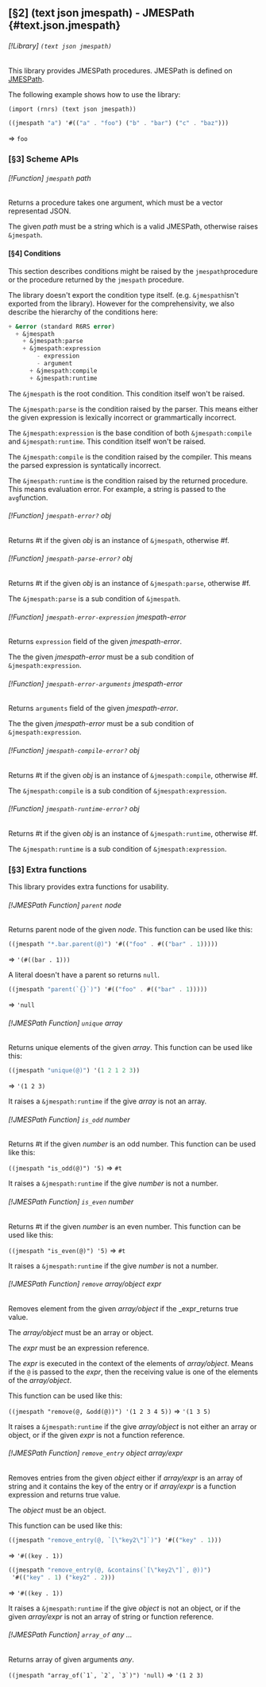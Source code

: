 [§2] (text json jmespath) - JMESPath {#text.json.jmespath}
-------------

###### [!Library] `(text json jmespath)` 

This library provides JMESPath procedures. JMESPath is defined on
[JMESPath](http://jmespath.org/specification.html).


The following example shows how to use the library:

``````````scheme
(import (rnrs) (text json jmespath))

((jmespath "a") '#(("a" . "foo") ("b" . "bar") ("c" . "baz")))
``````````
=> ``foo``

### [§3] Scheme APIs

###### [!Function] `jmespath`  _path_

Returns a procedure takes one argument, which must be a vector
representad JSON.

The given _path_ must be a string which is a valid JMESPath, otherwise
raises `&jmespath`.


#### [§4] Conditions

This section describes conditions might be raised by the `jmespath`procedure or the procedure returned by the `jmespath` procedure.

The library doesn't export the condition type itself. (e.g. `&jmespath`isn't exported from the library). However for the comprehensivity, we
also describe the hierarchy of the conditions here:

``````````scheme
+ &error (standard R6RS error)
  + &jmespath
    + &jmespath:parse
    + &jmespath:expression
        - expression
        - argument
      + &jmespath:compile
      + &jmespath:runtime
``````````

The `&jmespath` is the root condition. This condition itself won't be
raised.

The `&jmespath:parse` is the condition raised by the parser. This means
either the given expression is lexically incorrect or grammartically incorrect.

The `&jmespath:expression` is the base condition of both
`&jmespath:compile` and `&jmespath:runtime`. This condition itself
won't be raised.

The `&jmespath:compile` is the condition raised by the compiler. This means
the parsed expression is syntatically incorrect.

The `&jmespath:runtime` is the condition raised by the returned procedure.
This means evaluation error. For example, a string is passed to the `avg`function.

###### [!Function] `jmespath-error?`  _obj_

Returns #t if the given _obj_ is an instance of `&jmespath`,
otherwise #f.


###### [!Function] `jmespath-parse-error?`  _obj_

Returns #t if the given _obj_ is an instance of `&jmespath:parse`,
otherwise #f.

The `&jmespath:parse` is a sub condition of `&jmespath`.


###### [!Function] `jmespath-error-expression`  _jmespath-error_

Returns `expression` field of the given _jmespath-error_.

The the given _jmespath-error_ must be a sub condition of
`&jmespath:expression`.


###### [!Function] `jmespath-error-arguments`  _jmespath-error_

Returns `arguments` field of the given _jmespath-error_.

The the given _jmespath-error_ must be a sub condition of
`&jmespath:expression`.


###### [!Function] `jmespath-compile-error?`  _obj_

Returns #t if the given _obj_ is an instance of `&jmespath:compile`,
otherwise #f.

The `&jmespath:compile` is a sub condition of `&jmespath:expression`.


###### [!Function] `jmespath-runtime-error?`  _obj_

Returns #t if the given _obj_ is an instance of `&jmespath:runtime`,
otherwise #f.

The `&jmespath:runtime` is a sub condition of `&jmespath:expression`.


### [§3] Extra functions

This library provides extra functions for usability.

###### [!JMESPath Function] `parent`  _node_

Returns parent node of the given _node_. This function can be
used like this:

``````````scheme
((jmespath "*.bar.parent(@)") '#(("foo" . #(("bar" . 1)))))
``````````
=> ``'(#((bar . 1)))``

A literal doesn't have a parent so returns `null`.

``````````scheme
((jmespath "parent(`{}`)") '#(("foo" . #(("bar" . 1)))))
``````````
=> ``'null``



###### [!JMESPath Function] `unique`  _array_

Returns unique elements of the given _array_. This function can be
used like this:

``````````scheme
((jmespath "unique(@)") '(1 2 1 2 3))
``````````
=> ``'(1 2 3)``

It raises a `&jmespath:runtime` if the give _array_ is not an array.


###### [!JMESPath Function] `is_odd`  _number_

Returns #t if the given _number_ is an odd number.
This function can be used like this:

``((jmespath "is_odd(@)") '5)`` => ``#t``

It raises a `&jmespath:runtime` if the give _number_ is not a number.


###### [!JMESPath Function] `is_even`  _number_

Returns #t if the given _number_ is an even number.
This function can be used like this:

``((jmespath "is_even(@)") '5)`` => ``#t``

It raises a `&jmespath:runtime` if the give _number_ is not a number.


###### [!JMESPath Function] `remove`  _array/object_ _expr_

Removes element from the given _array/object_ if the _expr_returns true value.

The _array/object_ must be an array or object.

The _expr_ must be an expression reference. 

The _expr_ is executed in the context of the elements of _array/object_.
Means if the `@` is passed to the _expr_, then the receiving
value is one of the elements of the _array/object_.

This function can be used like this:

``((jmespath "remove(@, &odd(@))") '(1 2 3 4 5))`` => ``'(1 3 5)``

It raises a `&jmespath:runtime` if the give _array/object_ is not
either an array or object, or if the given _expr_ is not a function
reference.


###### [!JMESPath Function] `remove_entry`  _object_ _array/expr_

Removes entries from the given _object_ either
if _array/expr_ is an array of string and it contains the key of the entry
or if _array/expr_ is a function expression and returns true value.

The _object_ must be an object.

This function can be used like this:

``````````scheme
((jmespath "remove_entry(@, `[\"key2\"]`)") '#(("key" . 1)))
``````````
=> ``'#((key . 1))``

``````````scheme
((jmespath "remove_entry(@, &contains(`[\"key2\"]`, @))")
 '#(("key" . 1) ("key2" . 2)))
``````````
=> ``'#((key . 1))``

It raises a `&jmespath:runtime` if the give _object_ is not an object,
or if the given _array/expr_ is not an array of string or function
reference.


###### [!JMESPath Function] `array_of`  _any_ _..._

Returns array of given arguments _any_.

``((jmespath "array_of(`1`, `2`, `3`)") 'null)`` => ``'(1 2 3)``



